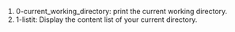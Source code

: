 1. 0-current_working_directory: print the current working directory.
2. 1-listit: Display the content list of your current directory.
